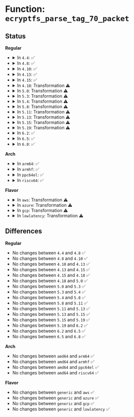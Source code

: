 # Function: <code>ecryptfs_parse_tag_70_packet</code>

## Status
<b>Regular</b>
<ul>
<li>
<details>
<summary>In <code>4.4</code>: ✅</summary>

```c
int ecryptfs_parse_tag_70_packet(char **filename, size_t *filename_size, size_t *packet_size, struct ecryptfs_mount_crypt_stat *mount_crypt_stat, char *data, size_t max_packet_size);
```

**Collision:** Unique Global

**Inline:** No

**Transformation:** False

**Instances:**

```
In fs/ecryptfs/keystore.c (ffffffff81309200)
Location: fs/ecryptfs/keystore.c:913
Inline: False
Direct callers:
  - fs/ecryptfs/crypto.c:ecryptfs_decode_and_decrypt_filename
```
**Symbols:**

```
ffffffff81309200-ffffffff813097d1: ecryptfs_parse_tag_70_packet (STB_GLOBAL)
```
</details>
</li>
<li>
<details>
<summary>In <code>4.8</code>: ✅</summary>

```c
int ecryptfs_parse_tag_70_packet(char **filename, size_t *filename_size, size_t *packet_size, struct ecryptfs_mount_crypt_stat *mount_crypt_stat, char *data, size_t max_packet_size);
```

**Collision:** Unique Global

**Inline:** No

**Transformation:** False

**Instances:**

```
In fs/ecryptfs/keystore.c (ffffffff8133d410)
Location: fs/ecryptfs/keystore.c:908
Inline: False
Direct callers:
  - fs/ecryptfs/crypto.c:ecryptfs_decode_and_decrypt_filename
```
**Symbols:**

```
ffffffff8133d410-ffffffff8133da5b: ecryptfs_parse_tag_70_packet (STB_GLOBAL)
```
</details>
</li>
<li>
<details>
<summary>In <code>4.10</code>: ✅</summary>

```c
int ecryptfs_parse_tag_70_packet(char **filename, size_t *filename_size, size_t *packet_size, struct ecryptfs_mount_crypt_stat *mount_crypt_stat, char *data, size_t max_packet_size);
```

**Collision:** Unique Global

**Inline:** No

**Transformation:** False

**Instances:**

```
In fs/ecryptfs/keystore.c (ffffffff813531a0)
Location: fs/ecryptfs/keystore.c:908
Inline: False
Direct callers:
  - fs/ecryptfs/crypto.c:ecryptfs_decode_and_decrypt_filename
```
**Symbols:**

```
ffffffff813531a0-ffffffff813537eb: ecryptfs_parse_tag_70_packet (STB_GLOBAL)
```
</details>
</li>
<li>
<details>
<summary>In <code>4.13</code>: ✅</summary>

```c
int ecryptfs_parse_tag_70_packet(char **filename, size_t *filename_size, size_t *packet_size, struct ecryptfs_mount_crypt_stat *mount_crypt_stat, char *data, size_t max_packet_size);
```

**Collision:** Unique Global

**Inline:** No

**Transformation:** False

**Instances:**

```
In fs/ecryptfs/keystore.c (ffffffff81367cd0)
Location: fs/ecryptfs/keystore.c:908
Inline: False
Direct callers:
  - fs/ecryptfs/crypto.c:ecryptfs_decode_and_decrypt_filename
```
**Symbols:**

```
ffffffff81367cd0-ffffffff81368336: ecryptfs_parse_tag_70_packet (STB_GLOBAL)
```
</details>
</li>
<li>
<details>
<summary>In <code>4.15</code>: ✅</summary>

```c
int ecryptfs_parse_tag_70_packet(char **filename, size_t *filename_size, size_t *packet_size, struct ecryptfs_mount_crypt_stat *mount_crypt_stat, char *data, size_t max_packet_size);
```

**Collision:** Unique Global

**Inline:** No

**Transformation:** False

**Instances:**

```
In fs/ecryptfs/keystore.c (ffffffff8138c910)
Location: fs/ecryptfs/keystore.c:906
Inline: False
Direct callers:
  - fs/ecryptfs/crypto.c:ecryptfs_decode_and_decrypt_filename
```
**Symbols:**

```
ffffffff8138c910-ffffffff8138cf1d: ecryptfs_parse_tag_70_packet (STB_GLOBAL)
```
</details>
</li>
<li>
<details>
<summary>In <code>4.18</code>: Transformation ⚠️</summary>

```c
int ecryptfs_parse_tag_70_packet(char **filename, size_t *filename_size, size_t *packet_size, struct ecryptfs_mount_crypt_stat *mount_crypt_stat, char *data, size_t max_packet_size);
```

**Collision:** Unique Global

**Inline:** No

**Transformation:** True

**Instances:**

```
In fs/ecryptfs/keystore.c (0)
Location: fs/ecryptfs/keystore.c:906
Inline: False
Direct callers:
  - fs/ecryptfs/crypto.c:ecryptfs_decode_and_decrypt_filename
```
**Symbols:**

```
ffffffff813bcf49-ffffffff813bd128: ecryptfs_parse_tag_70_packet.cold.21 (STB_LOCAL)
ffffffff813bb600-ffffffff813bba83: ecryptfs_parse_tag_70_packet (STB_GLOBAL)
```
</details>
</li>
<li>
<details>
<summary>In <code>5.0</code>: Transformation ⚠️</summary>

```c
int ecryptfs_parse_tag_70_packet(char **filename, size_t *filename_size, size_t *packet_size, struct ecryptfs_mount_crypt_stat *mount_crypt_stat, char *data, size_t max_packet_size);
```

**Collision:** Unique Global

**Inline:** No

**Transformation:** True

**Instances:**

```
In fs/ecryptfs/keystore.c (0)
Location: fs/ecryptfs/keystore.c:906
Inline: False
Direct callers:
  - fs/ecryptfs/crypto.c:ecryptfs_decode_and_decrypt_filename
```
**Symbols:**

```
ffffffff813d65cc-ffffffff813d678d: ecryptfs_parse_tag_70_packet.cold.21 (STB_LOCAL)
ffffffff813d4c30-ffffffff813d5110: ecryptfs_parse_tag_70_packet (STB_GLOBAL)
```
</details>
</li>
<li>
<details>
<summary>In <code>5.3</code>: Transformation ⚠️</summary>

```c
int ecryptfs_parse_tag_70_packet(char **filename, size_t *filename_size, size_t *packet_size, struct ecryptfs_mount_crypt_stat *mount_crypt_stat, char *data, size_t max_packet_size);
```

**Collision:** Unique Global

**Inline:** No

**Transformation:** True

**Instances:**

```
In fs/ecryptfs/keystore.c (0)
Location: fs/ecryptfs/keystore.c:891
Inline: False
Direct callers:
  - fs/ecryptfs/crypto.c:ecryptfs_decode_and_decrypt_filename
```
**Symbols:**

```
ffffffff81400ed4-ffffffff814010fb: ecryptfs_parse_tag_70_packet.cold (STB_LOCAL)
ffffffff813ff550-ffffffff813ff973: ecryptfs_parse_tag_70_packet (STB_GLOBAL)
```
</details>
</li>
<li>
<details>
<summary>In <code>5.4</code>: Transformation ⚠️</summary>

```c
int ecryptfs_parse_tag_70_packet(char **filename, size_t *filename_size, size_t *packet_size, struct ecryptfs_mount_crypt_stat *mount_crypt_stat, char *data, size_t max_packet_size);
```

**Collision:** Unique Global

**Inline:** No

**Transformation:** True

**Instances:**

```
In fs/ecryptfs/keystore.c (0)
Location: fs/ecryptfs/keystore.c:891
Inline: False
Direct callers:
  - fs/ecryptfs/crypto.c:ecryptfs_decode_and_decrypt_filename
```
**Symbols:**

```
ffffffff8141adc4-ffffffff8141afeb: ecryptfs_parse_tag_70_packet.cold (STB_LOCAL)
ffffffff81419440-ffffffff81419863: ecryptfs_parse_tag_70_packet (STB_GLOBAL)
```
</details>
</li>
<li>
<details>
<summary>In <code>5.8</code>: Transformation ⚠️</summary>

```c
int ecryptfs_parse_tag_70_packet(char **filename, size_t *filename_size, size_t *packet_size, struct ecryptfs_mount_crypt_stat *mount_crypt_stat, char *data, size_t max_packet_size);
```

**Collision:** Unique Global

**Inline:** No

**Transformation:** True

**Instances:**

```
In fs/ecryptfs/keystore.c (0)
Location: fs/ecryptfs/keystore.c:891
Inline: False
Direct callers:
  - fs/ecryptfs/crypto.c:ecryptfs_decode_and_decrypt_filename
```
**Symbols:**

```
ffffffff81469bc1-ffffffff81469dcd: ecryptfs_parse_tag_70_packet.cold (STB_LOCAL)
ffffffff81468650-ffffffff81468ace: ecryptfs_parse_tag_70_packet (STB_GLOBAL)
```
</details>
</li>
<li>
<details>
<summary>In <code>5.11</code>: Transformation ⚠️</summary>

```c
int ecryptfs_parse_tag_70_packet(char **filename, size_t *filename_size, size_t *packet_size, struct ecryptfs_mount_crypt_stat *mount_crypt_stat, char *data, size_t max_packet_size);
```

**Collision:** Unique Global

**Inline:** No

**Transformation:** True

**Instances:**

```
In fs/ecryptfs/keystore.c (0)
Location: fs/ecryptfs/keystore.c:891
Inline: False
Direct callers:
  - fs/ecryptfs/crypto.c:ecryptfs_decode_and_decrypt_filename
```
**Symbols:**

```
ffffffff81bef14e-ffffffff81bef35a: ecryptfs_parse_tag_70_packet.cold (STB_LOCAL)
ffffffff81483ad0-ffffffff81483f4c: ecryptfs_parse_tag_70_packet (STB_GLOBAL)
```
</details>
</li>
<li>
<details>
<summary>In <code>5.13</code>: Transformation ⚠️</summary>

```c
int ecryptfs_parse_tag_70_packet(char **filename, size_t *filename_size, size_t *packet_size, struct ecryptfs_mount_crypt_stat *mount_crypt_stat, char *data, size_t max_packet_size);
```

**Collision:** Unique Global

**Inline:** No

**Transformation:** True

**Instances:**

```
In fs/ecryptfs/keystore.c (0)
Location: fs/ecryptfs/keystore.c:892
Inline: False
Direct callers:
  - fs/ecryptfs/crypto.c:ecryptfs_decode_and_decrypt_filename
```
**Symbols:**

```
ffffffff81be11f3-ffffffff81be13fc: ecryptfs_parse_tag_70_packet.cold (STB_LOCAL)
ffffffff81489550-ffffffff814899c4: ecryptfs_parse_tag_70_packet (STB_GLOBAL)
```
</details>
</li>
<li>
<details>
<summary>In <code>5.15</code>: Transformation ⚠️</summary>

```c
int ecryptfs_parse_tag_70_packet(char **filename, size_t *filename_size, size_t *packet_size, struct ecryptfs_mount_crypt_stat *mount_crypt_stat, char *data, size_t max_packet_size);
```

**Collision:** Unique Global

**Inline:** No

**Transformation:** True

**Instances:**

```
In fs/ecryptfs/keystore.c (0)
Location: fs/ecryptfs/keystore.c:892
Inline: False
Direct callers:
  - fs/ecryptfs/crypto.c:ecryptfs_decode_and_decrypt_filename
```
**Symbols:**

```
ffffffff81cd198a-ffffffff81cd1b93: ecryptfs_parse_tag_70_packet.cold (STB_LOCAL)
ffffffff814e0d50-ffffffff814e11c4: ecryptfs_parse_tag_70_packet (STB_GLOBAL)
```
</details>
</li>
<li>
<details>
<summary>In <code>5.19</code>: Transformation ⚠️</summary>

```c
int ecryptfs_parse_tag_70_packet(char **filename, size_t *filename_size, size_t *packet_size, struct ecryptfs_mount_crypt_stat *mount_crypt_stat, char *data, size_t max_packet_size);
```

**Collision:** Unique Global

**Inline:** No

**Transformation:** True

**Instances:**

```
In fs/ecryptfs/keystore.c (0)
Location: fs/ecryptfs/keystore.c:892
Inline: False
Direct callers:
  - fs/ecryptfs/crypto.c:ecryptfs_decode_and_decrypt_filename
```
**Symbols:**

```
ffffffff81e84a9e-ffffffff81e84cc7: ecryptfs_parse_tag_70_packet.cold (STB_LOCAL)
ffffffff8156eef0-ffffffff8156f34e: ecryptfs_parse_tag_70_packet (STB_GLOBAL)
```
</details>
</li>
<li>
<details>
<summary>In <code>6.2</code>: ✅</summary>

```c
int ecryptfs_parse_tag_70_packet(char **filename, size_t *filename_size, size_t *packet_size, struct ecryptfs_mount_crypt_stat *mount_crypt_stat, char *data, size_t max_packet_size);
```

**Collision:** Unique Global

**Inline:** No

**Transformation:** False

**Instances:**

```
In fs/ecryptfs/keystore.c (ffffffff81613420)
Location: fs/ecryptfs/keystore.c:892
Inline: False
Direct callers:
  - fs/ecryptfs/crypto.c:ecryptfs_decode_and_decrypt_filename
```
**Symbols:**

```
ffffffff81613420-ffffffff81613aa8: ecryptfs_parse_tag_70_packet (STB_GLOBAL)
```
</details>
</li>
<li>
<details>
<summary>In <code>6.5</code>: ✅</summary>

```c
int ecryptfs_parse_tag_70_packet(char **filename, size_t *filename_size, size_t *packet_size, struct ecryptfs_mount_crypt_stat *mount_crypt_stat, char *data, size_t max_packet_size);
```

**Collision:** Unique Global

**Inline:** No

**Transformation:** False

**Instances:**

```
In fs/ecryptfs/keystore.c (ffffffff8164b470)
Location: fs/ecryptfs/keystore.c:892
Inline: False
Direct callers:
  - fs/ecryptfs/crypto.c:ecryptfs_decode_and_decrypt_filename
```
**Symbols:**

```
ffffffff8164b470-ffffffff8164bb0f: ecryptfs_parse_tag_70_packet (STB_GLOBAL)
```
</details>
</li>
<li>
<details>
<summary>In <code>6.8</code>: ✅</summary>

```c
int ecryptfs_parse_tag_70_packet(char **filename, size_t *filename_size, size_t *packet_size, struct ecryptfs_mount_crypt_stat *mount_crypt_stat, char *data, size_t max_packet_size);
```

**Collision:** Unique Global

**Inline:** No

**Transformation:** False

**Instances:**

```
In fs/ecryptfs/keystore.c (ffffffff81684940)
Location: fs/ecryptfs/keystore.c:892
Inline: False
Direct callers:
  - fs/ecryptfs/crypto.c:ecryptfs_decode_and_decrypt_filename
```
**Symbols:**

```
ffffffff81684940-ffffffff8168500e: ecryptfs_parse_tag_70_packet (STB_GLOBAL)
```
</details>
</li>
</ul>
<b>Arch</b>
<ul>
<li>
<details>
<summary>In <code>arm64</code>: ✅</summary>

```c
int ecryptfs_parse_tag_70_packet(char **filename, size_t *filename_size, size_t *packet_size, struct ecryptfs_mount_crypt_stat *mount_crypt_stat, char *data, size_t max_packet_size);
```

**Collision:** Unique Global

**Inline:** No

**Transformation:** False

**Instances:**

```
In fs/ecryptfs/keystore.c (ffff8000104fadd8)
Location: fs/ecryptfs/keystore.c:891
Inline: False
Direct callers:
  - fs/ecryptfs/crypto.c:ecryptfs_decode_and_decrypt_filename
```
**Symbols:**

```
ffff8000104fadd8-ffff8000104fb3c4: ecryptfs_parse_tag_70_packet (STB_GLOBAL)
```
</details>
</li>
<li>
<details>
<summary>In <code>armhf</code>: ✅</summary>

```c
int ecryptfs_parse_tag_70_packet(char **filename, size_t *filename_size, size_t *packet_size, struct ecryptfs_mount_crypt_stat *mount_crypt_stat, char *data, size_t max_packet_size);
```

**Collision:** Unique Global

**Inline:** No

**Transformation:** False

**Instances:**

```
In fs/ecryptfs/keystore.c (c06b84e4)
Location: fs/ecryptfs/keystore.c:891
Inline: False
Direct callers:
  - fs/ecryptfs/crypto.c:ecryptfs_decode_and_decrypt_filename
```
**Symbols:**

```
c06b84e4-c06b8a8c: ecryptfs_parse_tag_70_packet (STB_GLOBAL)
```
</details>
</li>
<li>
<details>
<summary>In <code>ppc64el</code>: ✅</summary>

```c
int ecryptfs_parse_tag_70_packet(char **filename, size_t *filename_size, size_t *packet_size, struct ecryptfs_mount_crypt_stat *mount_crypt_stat, char *data, size_t max_packet_size);
```

**Collision:** Unique Global

**Inline:** No

**Transformation:** False

**Instances:**

```
In fs/ecryptfs/keystore.c (c00000000063d720)
Location: fs/ecryptfs/keystore.c:891
Inline: False
Direct callers:
  - fs/ecryptfs/crypto.c:ecryptfs_decode_and_decrypt_filename
```
**Symbols:**

```
c00000000063d720-c00000000063de18: ecryptfs_parse_tag_70_packet (STB_GLOBAL)
```
</details>
</li>
<li>
<details>
<summary>In <code>riscv64</code>: ✅</summary>

```c
int ecryptfs_parse_tag_70_packet(char **filename, size_t *filename_size, size_t *packet_size, struct ecryptfs_mount_crypt_stat *mount_crypt_stat, char *data, size_t max_packet_size);
```

**Collision:** Unique Global

**Inline:** No

**Transformation:** False

**Instances:**

```
In fs/ecryptfs/keystore.c (ffffffe000369508)
Location: fs/ecryptfs/keystore.c:891
Inline: False
Direct callers:
  - fs/ecryptfs/crypto.c:ecryptfs_decode_and_decrypt_filename
```
**Symbols:**

```
ffffffe000369508-ffffffe000369a3c: ecryptfs_parse_tag_70_packet (STB_GLOBAL)
```
</details>
</li>
</ul>
<b>Flavor</b>
<ul>
<li>
<details>
<summary>In <code>aws</code>: Transformation ⚠️</summary>

```c
int ecryptfs_parse_tag_70_packet(char **filename, size_t *filename_size, size_t *packet_size, struct ecryptfs_mount_crypt_stat *mount_crypt_stat, char *data, size_t max_packet_size);
```

**Collision:** Unique Global

**Inline:** No

**Transformation:** True

**Instances:**

```
In fs/ecryptfs/keystore.c (0)
Location: fs/ecryptfs/keystore.c:891
Inline: False
Direct callers:
  - fs/ecryptfs/crypto.c:ecryptfs_decode_and_decrypt_filename
```
**Symbols:**

```
ffffffff814133a4-ffffffff814135cb: ecryptfs_parse_tag_70_packet.cold (STB_LOCAL)
ffffffff81411a20-ffffffff81411e43: ecryptfs_parse_tag_70_packet (STB_GLOBAL)
```
</details>
</li>
<li>
<details>
<summary>In <code>azure</code>: Transformation ⚠️</summary>

```c
int ecryptfs_parse_tag_70_packet(char **filename, size_t *filename_size, size_t *packet_size, struct ecryptfs_mount_crypt_stat *mount_crypt_stat, char *data, size_t max_packet_size);
```

**Collision:** Unique Global

**Inline:** No

**Transformation:** True

**Instances:**

```
In fs/ecryptfs/keystore.c (0)
Location: fs/ecryptfs/keystore.c:891
Inline: False
Direct callers:
  - fs/ecryptfs/crypto.c:ecryptfs_decode_and_decrypt_filename
```
**Symbols:**

```
ffffffff81403e24-ffffffff8140404b: ecryptfs_parse_tag_70_packet.cold (STB_LOCAL)
ffffffff814024a0-ffffffff814028c3: ecryptfs_parse_tag_70_packet (STB_GLOBAL)
```
</details>
</li>
<li>
<details>
<summary>In <code>gcp</code>: Transformation ⚠️</summary>

```c
int ecryptfs_parse_tag_70_packet(char **filename, size_t *filename_size, size_t *packet_size, struct ecryptfs_mount_crypt_stat *mount_crypt_stat, char *data, size_t max_packet_size);
```

**Collision:** Unique Global

**Inline:** No

**Transformation:** True

**Instances:**

```
In fs/ecryptfs/keystore.c (0)
Location: fs/ecryptfs/keystore.c:891
Inline: False
Direct callers:
  - fs/ecryptfs/crypto.c:ecryptfs_decode_and_decrypt_filename
```
**Symbols:**

```
ffffffff81410724-ffffffff8141094b: ecryptfs_parse_tag_70_packet.cold (STB_LOCAL)
ffffffff8140eda0-ffffffff8140f1c3: ecryptfs_parse_tag_70_packet (STB_GLOBAL)
```
</details>
</li>
<li>
<details>
<summary>In <code>lowlatency</code>: Transformation ⚠️</summary>

```c
int ecryptfs_parse_tag_70_packet(char **filename, size_t *filename_size, size_t *packet_size, struct ecryptfs_mount_crypt_stat *mount_crypt_stat, char *data, size_t max_packet_size);
```

**Collision:** Unique Global

**Inline:** No

**Transformation:** True

**Instances:**

```
In fs/ecryptfs/keystore.c (0)
Location: fs/ecryptfs/keystore.c:891
Inline: False
Direct callers:
  - fs/ecryptfs/crypto.c:ecryptfs_decode_and_decrypt_filename
```
**Symbols:**

```
ffffffff81426394-ffffffff814265bb: ecryptfs_parse_tag_70_packet.cold (STB_LOCAL)
ffffffff81424a10-ffffffff81424e33: ecryptfs_parse_tag_70_packet (STB_GLOBAL)
```
</details>
</li>
</ul>

## Differences
<b>Regular</b>
<ul>
<li>
No changes between <code>4.4</code> and <code>4.8</code> ✅
</li>
<li>
No changes between <code>4.8</code> and <code>4.10</code> ✅
</li>
<li>
No changes between <code>4.10</code> and <code>4.13</code> ✅
</li>
<li>
No changes between <code>4.13</code> and <code>4.15</code> ✅
</li>
<li>
No changes between <code>4.15</code> and <code>4.18</code> ✅
</li>
<li>
No changes between <code>4.18</code> and <code>5.0</code> ✅
</li>
<li>
No changes between <code>5.0</code> and <code>5.3</code> ✅
</li>
<li>
No changes between <code>5.3</code> and <code>5.4</code> ✅
</li>
<li>
No changes between <code>5.4</code> and <code>5.8</code> ✅
</li>
<li>
No changes between <code>5.8</code> and <code>5.11</code> ✅
</li>
<li>
No changes between <code>5.11</code> and <code>5.13</code> ✅
</li>
<li>
No changes between <code>5.13</code> and <code>5.15</code> ✅
</li>
<li>
No changes between <code>5.15</code> and <code>5.19</code> ✅
</li>
<li>
No changes between <code>5.19</code> and <code>6.2</code> ✅
</li>
<li>
No changes between <code>6.2</code> and <code>6.5</code> ✅
</li>
<li>
No changes between <code>6.5</code> and <code>6.8</code> ✅
</li>
</ul>
<b>Arch</b>
<ul>
<li>
No changes between <code>amd64</code> and <code>arm64</code> ✅
</li>
<li>
No changes between <code>amd64</code> and <code>armhf</code> ✅
</li>
<li>
No changes between <code>amd64</code> and <code>ppc64el</code> ✅
</li>
<li>
No changes between <code>amd64</code> and <code>riscv64</code> ✅
</li>
</ul>
<b>Flavor</b>
<ul>
<li>
No changes between <code>generic</code> and <code>aws</code> ✅
</li>
<li>
No changes between <code>generic</code> and <code>azure</code> ✅
</li>
<li>
No changes between <code>generic</code> and <code>gcp</code> ✅
</li>
<li>
No changes between <code>generic</code> and <code>lowlatency</code> ✅
</li>
</ul>
